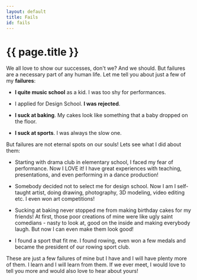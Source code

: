 ```yaml
---
layout: default
title: Fails
id: fails
---
```


# {{ page.title }}

We all love to show our successes, don't we? And we should. But failures are a necessary part of any human life. Let me tell you about just a few of my **failures**:

  - **I quite music school** as a kid. I was too shy for performances.

  - I applied for Design School. **I was rejected**.

  - **I suck at baking**. My cakes look like something that a baby dropped on the floor.

  - **I suck at sports**. I was always the slow one.

But failures are not eternal spots on our souls! Lets see what I did about them:

  - Starting with drama club in elementary school, I faced my fear of performance. Now I LOVE it! I have great experiences with teaching, presentations, and even performing in a dance production!

  - Somebody decided not to select me for design school. Now I am I self-taught artist, doing drawing, photography, 3D modeling, video editing etc. I even won art competitions!

  - Sucking at baking never stopped me from making birthday cakes for my friends! At first, those poor creations of mine were like ugly saint comedians - nasty to look at, good on the inside and making everybody laugh. But now I can even make them look good!

  - I found a sport that fit me. I found rowing, even won a few medals and became the president of our rowing sport club.

These are just a few failures of mine but I have and I will have plenty more of them. I learn and I will learn from them. If we ever meet, I would love to tell you more and would also love to hear about yours!
